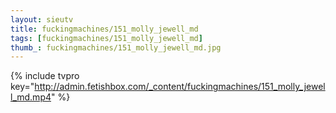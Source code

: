 ```yaml
--- 
layout: sieutv
title: fuckingmachines/151_molly_jewell_md
tags: [fuckingmachines/151_molly_jewell_md]
thumb_: fuckingmachines/151_molly_jewell_md.jpg
---
```

{% include tvpro key="http://admin.fetishbox.com/_content/fuckingmachines/151_molly_jewell_md.mp4" %} 
